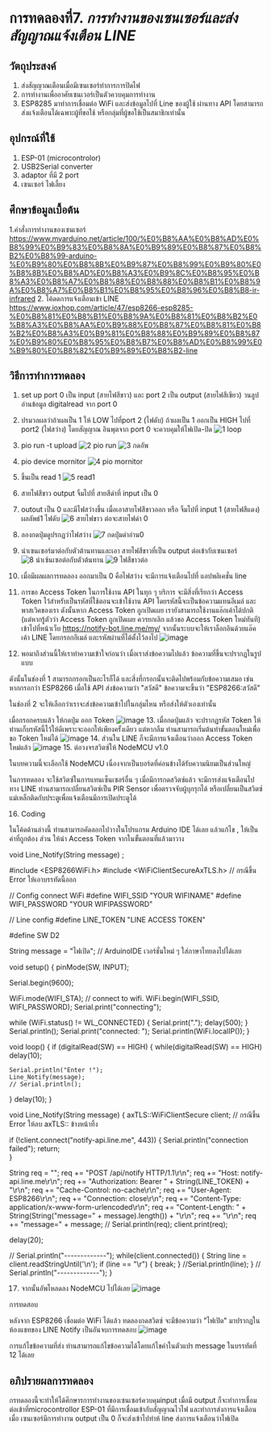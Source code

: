 # การทดลองที่7. _การทำงานของเซนเซอร์และส่งสัญญาณแจ้งเตือน LINE_

## วัตถุประสงค์
1. ส่งสัญญาณเตือนเมื่อมีเซนเซอร์ทำการการปิดไฟ
2. การทำงานเพื่ออาศัยเซนเวอร์เป็นตัวควบคุมการทำงาน 
3. ESP8285 มาทำการเชื่อมต่อ WiFi และส่งข้อมูลไปที่ Line ของผู้ใช้ ผ่านทาง API  โดยสามารถส่งแจ้งเตือนได้เฉพาะผู้ที่ขอใช้ หรือกลุ่มที่ผู้ขอใช้เป็นสมาชิกเท่านั้น
## อุปกรณ์ที่ใช้
1. ESP-01 (microcontrolor)
2. USB2Serial converter
3. adaptor ที่มี 2 port
4. เซนเซอร์ ไฟเลี้ยง

## ศึกษาข้อมูลเบื้อต้น
1.คำสั่งการทำงานของเซนเซอร์ https://www.myarduino.net/article/100/%E0%B8%AA%E0%B8%AD%E0%B8%99%E0%B9%83%E0%B8%8A%E0%B9%89%E0%B8%87%E0%B8%B2%E0%B8%99-arduino-%E0%B9%80%E0%B8%8B%E0%B9%87%E0%B8%99%E0%B9%80%E0%B8%8B%E0%B8%AD%E0%B8%A3%E0%B9%8C%E0%B8%95%E0%B8%A3%E0%B8%A7%E0%B8%88%E0%B8%88%E0%B8%B1%E0%B8%9A%E0%B8%A7%E0%B8%B1%E0%B8%95%E0%B8%96%E0%B8%B8-ir-infrared
2. โค้ดดการแจ้งเตือนเข้า LINE https://www.ioxhop.com/article/47/esp8266-esp8285-%E0%B8%81%E0%B8%B1%E0%B8%9A%E0%B8%81%E0%B8%B2%E0%B8%A3%E0%B8%AA%E0%B9%88%E0%B8%87%E0%B8%81%E0%B8%B2%E0%B8%A3%E0%B9%81%E0%B8%88%E0%B9%89%E0%B8%87%E0%B9%80%E0%B8%95%E0%B8%B7%E0%B8%AD%E0%B8%99%E0%B9%80%E0%B8%82%E0%B9%89%E0%B8%B2-line
## วิธีการทำการทดลอง
1. set up port 0 เป็น input (สายไฟสีขาว) และ port 2 เป็น output (สายไฟสีเขียว) วนลูป อ่านข้อมูล digitalread จาก port 0

2. ปรมวลผลว่าถ้าผลเป็น 1 ให้ LOW ไปที่port 2 (ไฟดับ) ถ้าผลเป็น 1 ออกเป็น HIGH ไปที่ port2 (ไฟสว่าง) โดยสัญญาณ อินพุตจาก port 0 จะควบคุมให้ไฟเปิด-ปิด 
![1 loop](https://user-images.githubusercontent.com/80879653/112177448-8226df00-8c2b-11eb-8213-85b78c2b12a8.png)

3. pio run -t upload
![2  pio run](https://user-images.githubusercontent.com/80879653/112177504-923ebe80-8c2b-11eb-9131-e108e53a9768.png)
![3  กดอัพ](https://user-images.githubusercontent.com/80879653/112323210-2704f300-8ce4-11eb-9203-f0ffd1d6f2ac.png)


4. pio device mornitor
 ![4  pio mornitor](https://user-images.githubusercontent.com/80879653/112177736-c4502080-8c2b-11eb-825a-1c5fee839130.png)
5. ขึ้นเป็น read 1
 ![5 read1](https://user-images.githubusercontent.com/80879653/112177835-db8f0e00-8c2b-11eb-9350-61fc8a69992d.png)

6. สายไฟสีขาว output จิ้มไปที่ สายสีดำที่ input เป็น 0
7. outout เป็น 0 และมีไฟสว่างขึ้น เมื่อเอาสายไฟสีขาวออก หรือ จิ้มไปที่ input 1 (สายไฟสีแดง) ผลลัพธ์1 ไฟดับ
![6 สายไฟขาว ต่อจะสายไฟดำ 0](https://user-images.githubusercontent.com/80879653/112178377-43ddef80-8c2c-11eb-8d07-84690d45e4fa.png)
8. ลองกดปุ่มดูปรกฏว่าไฟสว่าง 
![7 กดปุ่มดำอ่าน0](https://user-images.githubusercontent.com/80879653/112181437-07f85980-8c2f-11eb-8309-bf032eb1a02c.png)
9. นำเซนเซอร์มาต่อกับตัวต้านทานและเอา สายไฟสีขาวที่เป็น output ต่อเข้ากับเซนเซอร์ 
![8 นำเซ้นเซอต่อกับตัวต้นทาน](https://user-images.githubusercontent.com/80879653/112181615-2c543600-8c2f-11eb-8695-e2ea000b0366.png)
![9 ไฟสีขาวต่อ](https://user-images.githubusercontent.com/80879653/112181642-31b18080-8c2f-11eb-95fb-cfbdf7f0481b.png)
10. เมื่อมีผลผลการทดลอง ออกมาเป็น 0 คือไฟสว่าง จะมีการแจ้งเตือนไปที่ แอปพลิเคชั่น line 
11. การขอ Access Token
ในการใช้งาน API ในทุก ๆ บริการ จะมีสิ่งที่เรียกว่า Access Token ไว้สำหรับเป็นรหัสที่ใช้ตอนจะเข้าใช้งาน API โดยรหัสนี้จะเป็นข้อความแทนอีเมล์ และพาสเวิคของเรา ดังนั้นหาก Access Token ถูกเปิดเผย เรายังสามารถใช้งานแอ๊กเค้าได้ปกติ (แต่หากรู้ตัวว่า Access Token ถูกเปิดเผย ควรยกเลิก แล้วขอ Access Token ใหม่ทันที)
เข้าไปที่หน้าเว็บ https://notify-bot.line.me/my/ จากนั้นระบบจะให้เราล็อกอินด้วยแอ๊คเค้า LINE โดยกรอกอีเมล์ และรหัสผ่านที่ได้ตั้งไว้ลงไป
![image](https://user-images.githubusercontent.com/80879653/113088819-97de6a80-9210-11eb-925e-213e4a039154.png)
12. พอมาถึงส่วนนี้ให้เราทำความเข้าใจก่อนว่า เมื่อเราส่งข้อความไปแล้ว ข้อความที่ขึ้นจะปรากฏในรูปแบบ

[ชื่อ Token]: [ข้อความ]

ดังนั้นในช่องที่ 1 สามารถกรอกเป็นอะไรก็ได้ และสิ่งที่กรอกนั้นจะติดไปพร้อมกับข้อความเสมอ เช่น หากกรอกว่า ESP8266 เมื่อใช้ API ส่งข้อความว่า "สวัสดี" ข้อความจะขึ้นว่า "ESP8266:สวัสดี"

ในช่องที่ 2 จะให้เลือกว่าเราจะส่งข้อความเข้าไปในกลุ่มไหน หรือส่งให้ตัวเองเท่านั้น

เมื่อกรอกครบแล้ว ให้กดปุ่ม ออก Token
![image](https://user-images.githubusercontent.com/80879653/113088864-b47aa280-9210-11eb-96d6-21d9ee6181f4.png)
13. เมื่อกดปุ่มแล้ว จะปรากฏรหัส Token ให้ท่านเก็บรหัสนี้ไว้ให้ดีเพราะจะออกให้เพียงครั้งเดียว แต่หากลืม ท่านสามารถเริ่มต้นทำขั้นตอนใหม่เพื่อขอ Token ใหม่ได้
![image](https://user-images.githubusercontent.com/80879653/113088918-cf4d1700-9210-11eb-8629-d7318a16e676.png)
14. ส่วนใน LINE ก็จะมีการแจ้งเตือนว่าออก Access Token ใหม่แล้ว
![image](https://user-images.githubusercontent.com/80879653/113088956-de33c980-9210-11eb-8520-508b59537b20.png)
15. ต่อวงจรสวิตซ์ให้ NodeMCU v1.0

ในบทความนี้จะเลือกใช้ NodeMCU เนื่องจากเป็นบอร์ดที่ค่อนข้างได้รับความนิยมเป็นส่วนใหญ่

ในการทดลอง จะใช้สวิตซ์ในการแทนเซ็นเซอร์อื่น ๆ เมื่อมีการกดสวิตซ์แล้ว จะมีการส่งแจ้งเตือนไปทาง LINE ท่านสามารถเปลี่ยนสวิตซ์เป็น PIR Sensor เพื่อตรวจจับผู้บุกรุกได้ หรือเปลี่ยนเป็นสวิตซ์แม่เหล็กติดกับประตูเพื่อแจ้งเตือนมีการเปิดประตูได้

16. Coding

ในโค้ดด้านล่างนี้ ท่านสามารถคัดลอกไปวางในโปรแกรม Arduino IDE ได้เลย แล้วแก้ไข , ให้เป็นค่าที่ถูกต้อง ส่วน ให้นำ Access Token จากในขั้นตอนที่แล้วมาวาง

void Line_Notify(String message) ;

#include <ESP8266WiFi.h>
#include <WiFiClientSecureAxTLS.h> // กรณีขึ้น Error ให้เอาบรรทัดนี้ออก

// Config connect WiFi
#define WIFI_SSID "YOUR WIFINAME"
#define WIFI_PASSWORD "YOUR WIFIPASSWORD"

// Line config
#define LINE_TOKEN "LINE ACCESS TOKEN"

#define SW D2

String message = "ไฟเปิด"; // ArduinoIDE เวอร์ชั่นใหม่ ๆ ใส่ภาษาไทยลงไปได้เลย

void setup() {
  pinMode(SW, INPUT);

  Serial.begin(9600);

  WiFi.mode(WIFI_STA);
  // connect to wifi.
  WiFi.begin(WIFI_SSID, WIFI_PASSWORD);
  Serial.print("connecting");

  while (WiFi.status() != WL_CONNECTED) {
    Serial.print(".");
    delay(500);
  }
  Serial.println();
  Serial.print("connected: ");
  Serial.println(WiFi.localIP());
}

void loop() {
  if (digitalRead(SW) == HIGH) {
    while(digitalRead(SW) == HIGH) delay(10);

    Serial.println("Enter !");
    Line_Notify(message);
    // Serial.println();
  }
  delay(10);
}

void Line_Notify(String message) {
  axTLS::WiFiClientSecure client; // กรณีขึ้น Error ให้ลบ axTLS:: ข้างหน้าทิ้ง

  if (!client.connect("notify-api.line.me", 443)) {
    Serial.println("connection failed");
    return;   
  }

  String req = "";
  req += "POST /api/notify HTTP/1.1\r\n";
  req += "Host: notify-api.line.me\r\n";
  req += "Authorization: Bearer " + String(LINE_TOKEN) + "\r\n";
  req += "Cache-Control: no-cache\r\n";
  req += "User-Agent: ESP8266\r\n";
  req += "Connection: close\r\n";
  req += "Content-Type: application/x-www-form-urlencoded\r\n";
  req += "Content-Length: " + String(String("message=" + message).length()) + "\r\n";
  req += "\r\n";
  req += "message=" + message;
  // Serial.println(req);
  client.print(req);
    
  delay(20);

  // Serial.println("-------------");
  while(client.connected()) {
    String line = client.readStringUntil('\n');
    if (line == "\r") {
      break;
    }
    //Serial.println(line);
  }
  // Serial.println("-------------");
}

17. จากนั้นอัพโหลดลง NodeMCU ไปได้เลย
![image](https://user-images.githubusercontent.com/80879653/113089071-16d3a300-9211-11eb-8d02-bd02ffe12a04.png)

การทดสอบ

หลังจาก ESP8266 เชื่อมต่อ WiFi ได้แล้ว ทดลองกดสวิตซ์ จะมีข้อความว่า "ไฟเปิด" มาปรากฏในห้องแชทของ LINE Notify เป็นอันจบการทดสอบ
![image](https://user-images.githubusercontent.com/80879653/113089083-1dfab100-9211-11eb-822e-b55e9da9a41b.png)

การแก้ไขข้อความที่ส่ง
ท่านสามารถแก้ไขข้อความได้โดยแก้ไขคำในตัวแปร message ในบรรทัดที่ 12 ได้เลย
## อภิปรายผลการทดลอง
กรทดลองนี้จะทำให้ได้ศึกษารการทำงานของเซนเซอร์ควบคุมinput เมื่อมี output ก็จะทำการเชื่อมต่อเข้าที่microcontrollor ESP-01 ที่มีการเชื่อมเข้ากับสัญญาณไวไฟ และทำการส่งการแจ้งเตือนเมื่อ เซนเซอร์มีการทำงาน output เป็น 0 ก็จะส่งเข้าไปทำห้ line ส่งการแจ้งเตือนว่าไฟเปิด  
